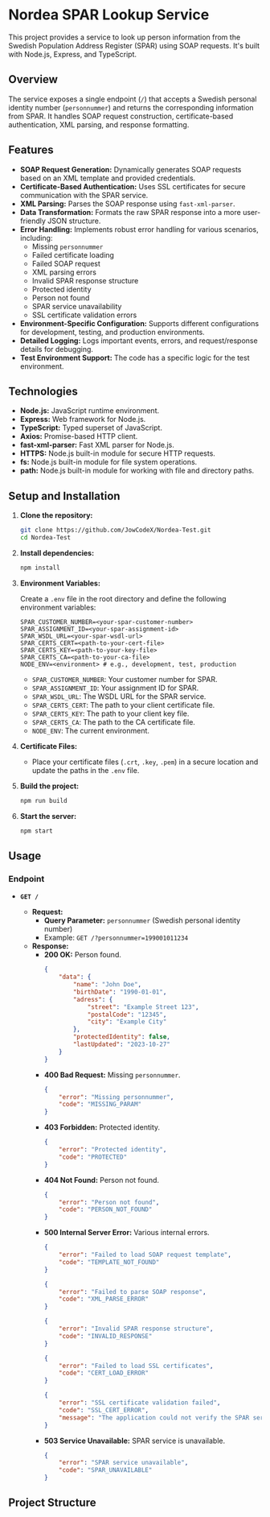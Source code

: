 # Nordea SPAR Lookup Service

This project provides a service to look up person information from the Swedish Population Address Register (SPAR) using SOAP requests. It's built with Node.js, Express, and TypeScript.

## Overview

The service exposes a single endpoint (`/`) that accepts a Swedish personal identity number (`personnummer`) and returns the corresponding information from SPAR. It handles SOAP request construction, certificate-based authentication, XML parsing, and response formatting.

## Features

-   **SOAP Request Generation:** Dynamically generates SOAP requests based on an XML template and provided credentials.
-   **Certificate-Based Authentication:** Uses SSL certificates for secure communication with the SPAR service.
-   **XML Parsing:** Parses the SOAP response using `fast-xml-parser`.
-   **Data Transformation:** Formats the raw SPAR response into a more user-friendly JSON structure.
-   **Error Handling:** Implements robust error handling for various scenarios, including:
    -   Missing `personnummer`
    -   Failed certificate loading
    -   Failed SOAP request
    -   XML parsing errors
    -   Invalid SPAR response structure
    -   Protected identity
    -   Person not found
    -   SPAR service unavailability
    -   SSL certificate validation errors
-   **Environment-Specific Configuration:** Supports different configurations for development, testing, and production environments.
-   **Detailed Logging:** Logs important events, errors, and request/response details for debugging.
- **Test Environment Support:** The code has a specific logic for the test environment.

## Technologies

-   **Node.js:** JavaScript runtime environment.
-   **Express:** Web framework for Node.js.
-   **TypeScript:** Typed superset of JavaScript.
-   **Axios:** Promise-based HTTP client.
-   **fast-xml-parser:** Fast XML parser for Node.js.
-   **HTTPS:** Node.js built-in module for secure HTTP requests.
-   **fs:** Node.js built-in module for file system operations.
-   **path:** Node.js built-in module for working with file and directory paths.

## Setup and Installation

1.  **Clone the repository:**

    ```bash
    git clone https://github.com/JowCodeX/Nordea-Test.git
    cd Nordea-Test
    ```

2.  **Install dependencies:**

    ```bash
    npm install
    ```

3.  **Environment Variables:**

    Create a `.env` file in the root directory and define the following environment variables:

    ```
    SPAR_CUSTOMER_NUMBER=<your-spar-customer-number>
    SPAR_ASSIGNMENT_ID=<your-spar-assignment-id>
    SPAR_WSDL_URL=<your-spar-wsdl-url>
    SPAR_CERTS_CERT=<path-to-your-cert-file>
    SPAR_CERTS_KEY=<path-to-your-key-file>
    SPAR_CERTS_CA=<path-to-your-ca-file>
    NODE_ENV=<environment> # e.g., development, test, production
    ```

    -   `SPAR_CUSTOMER_NUMBER`: Your customer number for SPAR.
    -   `SPAR_ASSIGNMENT_ID`: Your assignment ID for SPAR.
    -   `SPAR_WSDL_URL`: The WSDL URL for the SPAR service.
    -   `SPAR_CERTS_CERT`: The path to your client certificate file.
    -   `SPAR_CERTS_KEY`: The path to your client key file.
    -   `SPAR_CERTS_CA`: The path to the CA certificate file.
    - `NODE_ENV`: The current environment.

4. **Certificate Files:**
    - Place your certificate files (`.crt`, `.key`, `.pem`) in a secure location and update the paths in the `.env` file.

5.  **Build the project:**

    ```bash
    npm run build
    ```

6.  **Start the server:**

    ```bash
    npm start
    ```

## Usage

### Endpoint

-   **`GET /`**

    -   **Request:**
        -   **Query Parameter:** `personnummer` (Swedish personal identity number)
        -   Example: `GET /?personnummer=199001011234`
    -   **Response:**
        -   **200 OK:** Person found.
            ```json
            {
                "data": {
                    "name": "John Doe",
                    "birthDate": "1990-01-01",
                    "adress": {
                        "street": "Example Street 123",
                        "postalCode": "12345",
                        "city": "Example City"
                    },
                    "protectedIdentity": false,
                    "lastUpdated": "2023-10-27"
                }
            }
            ```
        -   **400 Bad Request:** Missing `personnummer`.
            ```json
            {
                "error": "Missing personnummer",
                "code": "MISSING_PARAM"
            }
            ```
        -   **403 Forbidden:** Protected identity.
            ```json
            {
                "error": "Protected identity",
                "code": "PROTECTED"
            }
            ```
        -   **404 Not Found:** Person not found.
            ```json
            {
                "error": "Person not found",
                "code": "PERSON_NOT_FOUND"
            }
            ```
        -   **500 Internal Server Error:** Various internal errors.
            ```json
            {
                "error": "Failed to load SOAP request template",
                "code": "TEMPLATE_NOT_FOUND"
            }
            ```
            ```json
            {
                "error": "Failed to parse SOAP response",
                "code": "XML_PARSE_ERROR"
            }
            ```
            ```json
            {
                "error": "Invalid SPAR response structure",
                "code": "INVALID_RESPONSE"
            }
            ```
            ```json
            {
                "error": "Failed to load SSL certificates",
                "code": "CERT_LOAD_ERROR"
            }
            ```
            ```json
            {
                "error": "SSL certificate validation failed",
                "code": "SSL_CERT_ERROR",
                "message": "The application could not verify the SPAR server's SSL certificate"
            }
            ```
        - **503 Service Unavailable:** SPAR service is unavailable.
            ```json
            {
                "error": "SPAR service unavailable",
                "code": "SPAR_UNAVAILABLE"
            }
            ```

## Project Structure

